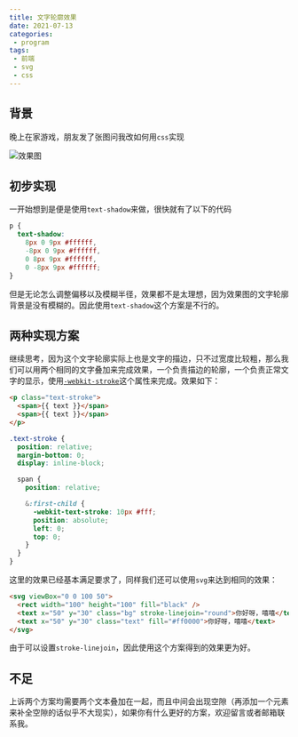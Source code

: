 ```yaml
---
title: 文字轮廓效果
date: 2021-07-13
categories:
 - program
tags:
 - 前端
 - svg
 - css
---
```


## 背景

晚上在家游戏，朋友发了张图问我改如何用`css`实现

![效果图](/img/text1.jpg)

## 初步实现

一开始想到是便是使用`text-shadow`来做，很快就有了以下的代码

<TextShadowExample />


```css
p {
  text-shadow:
    8px 0 9px #ffffff,
    -8px 0 9px #ffffff,
    0 8px 9px #ffffff,
    0 -8px 9px #ffffff;
}
```

但是无论怎么调整偏移以及模糊半径，效果都不是太理想，因为效果图的文字轮廓背景是没有模糊的。因此使用`text-shadow`这个方案是不行的。

## 两种实现方案

继续思考，因为这个文字轮廓实际上也是文字的描边，只不过宽度比较粗，那么我们可以用两个相同的文字叠加来完成效果，一个负责描边的轮廓，一个负责正常文字的显示，使用[`-webkit-stroke`](https://developer.mozilla.org/zh-CN/docs/Web/CSS/-webkit-text-stroke)这个属性来完成。效果如下：

<TextShadowExample :type="1" />

```html
<p class="text-stroke">
  <span>{{ text }}</span>
  <span>{{ text }}</span>
</p>
```

```scss
.text-stroke {
  position: relative;
  margin-bottom: 0;
  display: inline-block;

  span {
    position: relative;

    &:first-child {
      -webkit-text-stroke: 10px #fff;
      position: absolute;
      left: 0;
      top: 0;
    }
  }
}
```

这里的效果已经基本满足要求了，同样我们还可以使用`svg`来达到相同的效果：

<TextShadowExample :type="2" />

```html
<svg viewBox="0 0 100 50">
  <rect width="100" height="100" fill="black" />
  <text x="50" y="30" class="bg" stroke-linejoin="round">你好呀，嘻嘻</text>
  <text x="50" y="30" class="text" fill="#ff0000">你好呀，嘻嘻</text>
</svg>
```

由于可以设置`stroke-linejoin`，因此使用这个方案得到的效果更为好。

## 不足

上诉两个方案均需要两个文本叠加在一起，而且中间会出现空隙（再添加一个元素来补全空隙的话似乎不大现实），如果你有什么更好的方案，欢迎留言或者邮箱联系我。